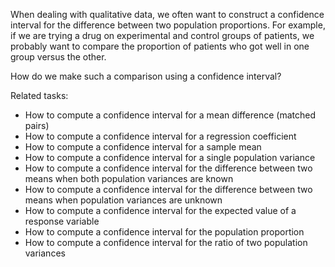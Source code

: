 
When dealing with qualitative data, we often want to construct a confidence interval
for the difference between two population proportions. For example, if we are trying
a drug on experimental and control groups of patients, we probably want to compare the
proportion of patients who got well in one group versus the other.

How do we make such a comparison using a confidence interval?

Related tasks:

 * How to compute a confidence interval for a mean difference (matched pairs)
 * How to compute a confidence interval for a regression coefficient
 * How to compute a confidence interval for a sample mean
 * How to compute a confidence interval for a single population variance
 * How to compute a confidence interval for the difference between two means when both population variances are known
 * How to compute a confidence interval for the difference between two means when population variances are unknown
 * How to compute a confidence interval for the expected value of a response variable
 * How to compute a confidence interval for the population proportion
 * How to compute a confidence interval for the ratio of two population variances
